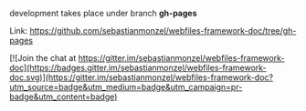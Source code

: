 development takes place under branch **gh-pages**

Link: https://github.com/sebastianmonzel/webfiles-framework-doc/tree/gh-pages


[![Join the chat at https://gitter.im/sebastianmonzel/webfiles-framework-doc](https://badges.gitter.im/sebastianmonzel/webfiles-framework-doc.svg)](https://gitter.im/sebastianmonzel/webfiles-framework-doc?utm_source=badge&utm_medium=badge&utm_campaign=pr-badge&utm_content=badge)